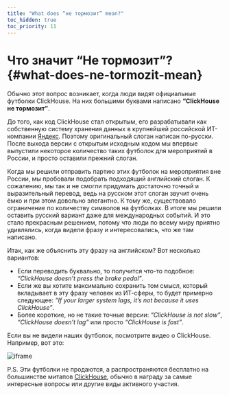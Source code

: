 ```yaml
---
title: "What does “не тормозит” mean?"
toc_hidden: true
toc_priority: 11
---
```


# Что значит “Не тормозит”? {#what-does-ne-tormozit-mean}

Обычно этот вопрос возникает, когда люди видят официальные футболки ClickHouse. На них большими буквами написано **“ClickHouse не тормозит”**.

До того, как код ClickHouse стал открытым, его разрабатывали как собственную систему хранения данных в крупнейшей российской ИТ-компании [Яндекс](https://yandex.com/company/). Поэтому оригинальный слоган написан по-русски. После выхода версии с открытым исходным кодом мы впервые выпустили некоторое количество таких футболок для мероприятий в России, и просто оставили прежний слоган.

Когда мы решили отправить партию этих футболок на мероприятия вне России, мы пробовали подобрать подходящий английский слоган. К сожалению, мы так и не смогли придумать достаточно точный и выразительный перевод, ведь на русском этот слоган звучит очень ёмко и при этом довольно элегантно. К тому же, существовало ограничение по количеству символов на футболках. В итоге мы решили оставить русский вариант даже для международных событий. И это стало прекрасным решением, потому что люди по всему миру приятно удивлялись, когда видели фразу и интересовались, что же там написано.

Итак, как же объяснить эту фразу на английском? Вот несколько вариантов:

-   Если переводить буквально, то получится что-то подобное: *“ClickHouse doesn’t press the brake pedal”*.
-   Если же вы хотите максимально сохранить том смысл, который вкладывает в эту фразу человек из ИТ-сферы, то будет примерно следующее: *“If your larger system lags, it’s not because it uses ClickHouse”*.
-   Более короткие, но не такие точные версии: *“ClickHouse is not slow”*, *“ClickHouse doesn’t lag”* или просто *“ClickHouse is fast”*.

Если вы не видели наших футболок, посмотрите видео о ClickHouse. Например, вот это:

![iframe](https://www.youtube.com/embed/bSyQahMVZ7w)

P.S. Эти футболки не продаются, а распространяются бесплатно на большинстве митапов [ClickHouse](https://clickhouse.tech/#meet), обычно в награду за самые интересные вопросы или другие виды активного участия.
